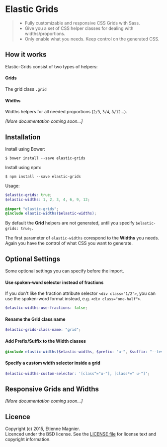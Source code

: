 # Elastic Grids

> - Fully customizable and responsive CSS Grids with Sass.
> - Give you a set of CSS helper classes for dealing with widths/proportions.
> - Only enable what you needs. Keep control on the generated CSS.


## How it works

Elastic-Grids consist of two types of helpers: 

#### Grids

The grid class `.grid`

#### Widths

Widths helpers for all needed proportions (`2/3`, `3/4`, `8/12`...).

_[More documentation coming soon...]_

## Installation

Install using Bower:

    $ bower install --save elastic-grids

Install using npm:

    $ npm install --save elastic-grids

Usage:

```scss
$elastic-grids: true;
$elastic-widths: 1, 2, 3, 4, 6, 9, 12;
  
@import "elastic-grids";
@include elastic-widths($elastic-widths);
```

By default the **Grid** helpers are not generated, until you specify `$elastic-grids: true;`.

The first parameter of `elastic-widths` corespond to the **Widths** you needs. Again you have the control of what CSS you want to generate.


## Optional Settings

Some optional settings you can specify before the import.

#### Use spoken-word selector instead of fractions

If you don't like the fraction attribute selector `<div class="1/2">`,
you can use the spoken-word format instead, e.g. `<div class="one-half">`.

```scss
$elastic-widths-use-fractions: false;
```

#### Rename the Grid class name

```scss
$elastic-grids-class-name: "grid";
```

#### Add Prefix/Suffix to the Width classes

```scss
@include elastic-widths($elastic-widths, $prefix: "u-", $suffix: "--test");
```

#### Specify a custom width selector inside a grid

```scss
$elastic-widths-custom-selector: '[class^="u-"], [class*=" u-"]';
```

## Responsive Grids and Widths

_[More documentation coming soon...]_


## Licence

Copyright (c) 2015, Etienne Magnier.<br />
Licenced under the BSD license. See the 
[LICENSE file](https://github.com/emagnier/elastic-grids/blob/master/LICENSE.md) for license text 
and copyright information.
